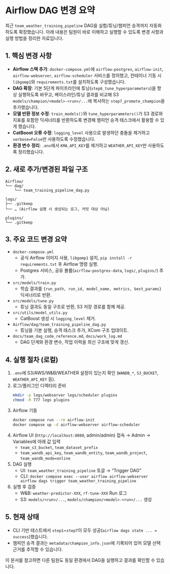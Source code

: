 # Airflow DAG 변경 요약

최근 `team_weather_training_pipeline` DAG을 실험/튜닝/챔피언 승격까지 자동화하도록 확장했습니다. 아래 내용은 팀원이 바로 이해하고 실행할 수 있도록 변경 사항과 실행 방법을 정리한 자료입니다.

## 1. 핵심 변경 사항
- **Airflow 스택 추가**: `docker-compose.yml`에 `airflow-postgres`, `airflow-init`, `airflow-webserver`, `airflow-scheduler` 서비스를 정의했고, 컨테이너 기동 시 `libgomp1`와 `requirements.txt`를 설치하도록 구성했습니다.
- **DAG 확장**: 기본 5단계 파이프라인에 튜닝(`step6_tune_hyperparameters`)을 항상 실행하도록 바꾸고, 베이스라인/튜닝 결과를 비교해 S3 `models/champion/<model>-<run>/...`에 복사하는 `step7_promote_champion`을 추가했습니다.
- **모델 반환 정보 수정**: `train_models()`와 `tune_hyperparameters()`가 S3 경로와 지표를 포함한 딕셔너리를 반환하도록 변경해 챔피언 승격 태스크에서 활용할 수 있게 했습니다.
- **CatBoost 오류 수정**: `logging_level` 사용으로 발생하던 충돌을 제거하고 `verbose=False`만 사용하도록 수정했습니다.
- **환경 변수 정리**: `.env`에서 `KMA_API_KEY`를 제거하고 `WEATHER_API_KEY`만 사용하도록 정리했습니다.

## 2. 새로 추가/변경된 파일 구조
```
Airflow/
└── dag/
    └── team_training_pipeline_dag.py

logs/
├── .gitkeep
└── … (Airflow 실행 시 생성되는 로그, 커밋 대상 아님)

plugins/
└── .gitkeep
```

## 3. 주요 코드 변경 요약
- `docker-compose.yml`
  - 공식 Airflow 이미지 사용, `libgomp1` 설치, `pip install -r requirements.txt` 후 Airflow 명령 실행.
  - Postgres 서비스, 공유 볼륨(`airflow-postgres-data`, `logs/`, `plugins/`) 추가.
- `src/models/train.py`
  - 학습 결과를 `{run_path, run_id, model_name, metrics, best_params}` 딕셔너리로 반환.
- `src/models/tune.py`
  - 튜닝 결과도 동일 구조로 반환, S3 저장 경로를 함께 제공.
- `src/utils/model_utils.py`
  - CatBoost 생성 시 `logging_level` 제거.
- `Airflow/dag/team_training_pipeline_dag.py`
  - 튜닝을 기본 실행, 승격 태스크 추가, XCom 구조 업데이트.
- `docs/team_dag_code_reference.md`, `docs/work_log.md`
  - DAG 단계와 환경 변수, 작업 이력을 최신 구조에 맞게 갱신.

## 4. 실행 절차 (로컬)
1. `.env`에 S3/AWS/W&B/WEATHER 설정이 있는지 확인 (`WANDB_*`, `S3_BUCKET`, `WEATHER_API_KEY` 등).
2. 로그/플러그인 디렉터리 준비
   ```bash
   mkdir -p logs/webserver logs/scheduler plugins
   chmod -R 777 logs plugins
   ```
3. Airflow 기동
   ```bash
   docker compose run --rm airflow-init
   docker compose up -d airflow-webserver airflow-scheduler
   ```
4. Airflow UI (`http://localhost:8080`, admin/admin) 접속 → Admin → Variables에 아래 값 입력
   - `team_s3_bucket`, `team_dataset_prefix`
   - `team_wandb_api_key`, `team_wandb_entity`, `team_wandb_project`, `team_wandb_mode=online`
5. DAG 실행
   - UI: `team_weather_training_pipeline` 토글 → “Trigger DAG”
   - CLI: `docker compose exec --user airflow airflow-webserver airflow dags trigger team_weather_training_pipeline`
6. 실행 후 검증
   - W&B: `weather-predictor-XXX`, `rf-tune-XXX` Run 로그
   - S3: `models/<run>/...`, `models/champion/<model>-<run>/...` 생성

## 5. 현재 상태
- CLI 기반 테스트에서 `step1`~`step7`이 모두 성공(`airflow dags state ... = success`)했습니다.
- 챔피언 승격 결과는 `metadata/champion_info.json`에 기록되어 있어 모델 선택 근거를 추적할 수 있습니다.

이 문서를 참고하면 다른 팀원도 동일 환경에서 DAG을 실행하고 결과를 확인할 수 있습니다.

